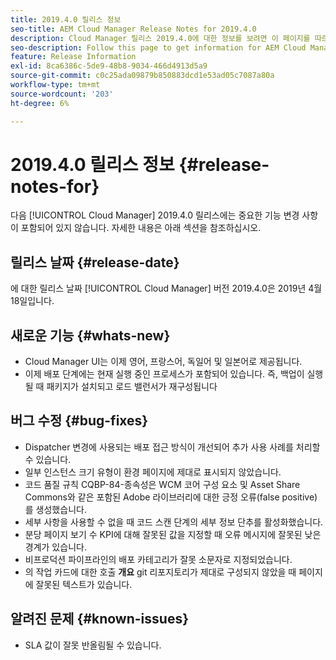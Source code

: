 ```yaml
---
title: 2019.4.0 릴리스 정보
seo-title: AEM Cloud Manager Release Notes for 2019.4.0
description: Cloud Manager 릴리스 2019.4.0에 대한 정보를 보려면 이 페이지를 따르십시오.
seo-description: Follow this page to get information for AEM Cloud Manager Release 2019.4.0.
feature: Release Information
exl-id: 8ca6386c-5de9-48b8-9034-466d4913d5a9
source-git-commit: c0c25ada09879b850883dcd1e53ad05c7087a80a
workflow-type: tm+mt
source-wordcount: '203'
ht-degree: 6%

---
```


# 2019.4.0 릴리스 정보 {#release-notes-for}

다음 [!UICONTROL Cloud Manager] 2019.4.0 릴리스에는 중요한 기능 변경 사항이 포함되어 있지 않습니다. 자세한 내용은 아래 섹션을 참조하십시오.

## 릴리스 날짜 {#release-date}

에 대한 릴리스 날짜 [!UICONTROL Cloud Manager] 버전 2019.4.0은 2019년 4월 18일입니다.

## 새로운 기능 {#whats-new}

* Cloud Manager UI는 이제 영어, 프랑스어, 독일어 및 일본어로 제공됩니다.
* 이제 배포 단계에는 현재 실행 중인 프로세스가 포함되어 있습니다. 즉, 백업이 실행될 때 패키지가 설치되고 로드 밸런서가 재구성됩니다

## 버그 수정 {#bug-fixes}

* Dispatcher 변경에 사용되는 배포 접근 방식이 개선되어 추가 사용 사례를 처리할 수 있습니다.
* 일부 인스턴스 크기 유형이 환경 페이지에 제대로 표시되지 않았습니다.
* 코드 품질 규칙 CQBP-84-종속성은 WCM 코어 구성 요소 및 Asset Share Commons와 같은 포함된 Adobe 라이브러리에 대한 긍정 오류(false positive)를 생성했습니다.
* 세부 사항을 사용할 수 없을 때 코드 스캔 단계의 세부 정보 단추를 활성화했습니다.
* 분당 페이지 보기 수 KPI에 대해 잘못된 값을 지정할 때 오류 메시지에 잘못된 낮은 경계가 있습니다.
* 비프로덕션 파이프라인의 배포 카테고리가 잘못 소문자로 지정되었습니다.
* 의 작업 카드에 대한 호출 **개요** git 리포지토리가 제대로 구성되지 않았을 때 페이지에 잘못된 텍스트가 있습니다.

## 알려진 문제 {#known-issues}

* SLA 값이 잘못 반올림될 수 있습니다.
